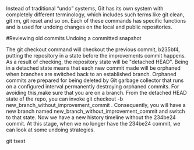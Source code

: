 Instead of traditional “undo” systems, Git has its own system with completely different terminology, which includes such terms like git clean, git rm, git reset and so on. Each of these commands has specific functions and is used for undoing changes on the local and public repositories.

#Reviewing old commits
Undoing a committed snapshot

The git checkout command will checkout the previous commit, b235bf4, putting the repository in a state before the improvements commit happens. As a result of checking, the repository state will be "detached HEAD". Being in a detached state means that each new commit made will be orphaned when branches are switched back to an established branch. Orphaned commits are prepared for being deleted by Git garbage collector that runs on a configured interval permanently destroying orphaned commits. For avoiding this,make sure that you are on a branch. From the detached HEAD state of the repo, you can invoke git checkout -b new_branch_without_improvement_commit . Consequently, you will have a new branch named new_branch_without_improvement_commit and switch to that state. Now we have a new history timeline without the 234be24 commit. At this stage, when we no longer have the 234be24 commit, we can look at some undoing strategies.

git tsest
